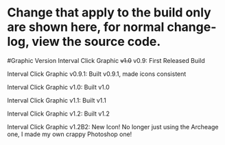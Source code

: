 # Change that apply to the build only are shown here, for normal change-log, view the source code.

#Graphic Version
Interval Click Graphic ~~v1.0~~ v0.9: First Released Build

Interval Click Graphic v0.9.1: Built v0.9.1, made icons consistent

Interval Click Graphic v1.0: Built v1.0

Interval Click Graphic v1.1: Built v1.1

Interval Click Graphic v1.2: Built v1.2

Interval Click Graphic v1.2B2: New Icon! No longer just using the Archeage one, I made my own crappy Photoshop one!